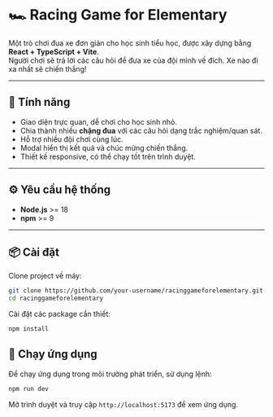 # 🏎️ Racing Game for Elementary

Một trò chơi đua xe đơn giản cho học sinh tiểu học, được xây dựng bằng **React + TypeScript + Vite**.  
Người chơi sẽ trả lời các câu hỏi để đưa xe của đội mình về đích. Xe nào đi xa nhất sẽ chiến thắng!  

---

## 🚀 Tính năng
- Giao diện trực quan, dễ chơi cho học sinh nhỏ.
- Chia thành nhiều **chặng đua** với các câu hỏi dạng trắc nghiệm/quan sát.
- Hỗ trợ nhiều đội chơi cùng lúc.
- Modal hiển thị kết quả và chúc mừng chiến thắng.
- Thiết kế responsive, có thể chạy tốt trên trình duyệt.

---

## ⚙️ Yêu cầu hệ thống
- **Node.js** >= 18
- **npm** >= 9

---

## 📦 Cài đặt

Clone project về máy:
```sh
git clone https://github.com/your-username/racinggameforelementary.git
cd racinggameforelementary
```
Cài đặt các package cần thiết:
```sh
npm install
```

## 🏁 Chạy ứng dụng
Để chạy ứng dụng trong môi trường phát triển, sử dụng lệnh:
```sh
npm run dev
```
Mở trình duyệt và truy cập `http://localhost:5173` để xem ứng dụng.